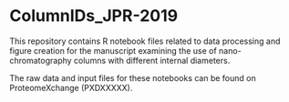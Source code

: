 # ColumnIDs_JPR-2019

This repository contains R notebook files related to data processing and figure creation for the manuscript examining the use of nano-chromatography columns with different internal diameters.

The raw data and input files for these notebooks can be found on ProteomeXchange (PXDXXXXX). 
